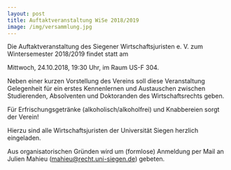 ```yaml
---
layout: post
title: Auftaktveranstaltung WiSe 2018/2019
image: /img/versammlung.jpg
---
```

	



Die Auftaktveranstaltung des Siegener Wirtschaftsjuristen e. V. zum Wintersemester 2018/2019 findet statt am

Mittwoch, 24.10.2018, 19:30 Uhr, im Raum US-F 304.

Neben einer kurzen Vorstellung des Vereins soll diese Veranstaltung Gelegenheit für ein erstes Kennenlernen und Austauschen zwischen Studierenden, Absolventen und Doktoranden des Wirtschaftsrechts geben.

Für Erfrischungsgetränke (alkoholisch/alkoholfrei) und Knabbereien sorgt der Verein!

Hierzu sind alle Wirtschaftsjuristen der Universität Siegen herzlich eingeladen.

Aus organisatorischen Gründen wird um (formlose) Anmeldung per Mail an Julien Mahieu (<mahieu@recht.uni-siegen.de>) gebeten.

